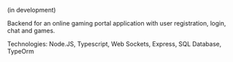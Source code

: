 (in development)

Backend for an online gaming portal application with user registration, login, chat and games.

Technologies:
Node.JS,
Typescript,
Web Sockets,
Express,
SQL Database,
TypeOrm
